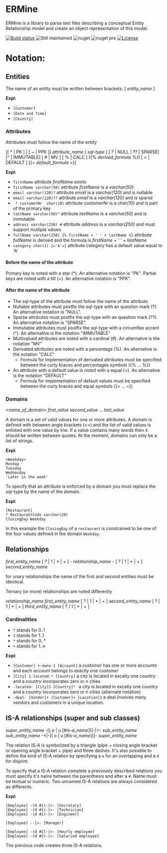 # ERMine
ERMine is a library to parse text files describing a conceptual Entity Relationship model and create an object representation of this model.

[![Build status](https://ci.appveyor.com/api/projects/status/037mxfssp1fr0y4r?svg=true)](https://ci.appveyor.com/project/Seddryck/ermine) 
![Still maintained](https://img.shields.io/maintenance/yes/2017.svg)
![nuget](https://img.shields.io/nuget/v/ERMine.svg) 
![nuget pre](https://img.shields.io/nuget/vpre/ERMine.svg)
[![License](https://img.shields.io/badge/License-Apache%202.0-yellow.svg)](https://opensource.org/licenses/Apache-2.0)

# Notation:
## Entities
The name of an entity must be written between brackets:
[ *entity_name* ]

**Expl:**

* ``` [Customer] ```
* ``` [Date and Time] ```
* ``` [Country] ```

### Attributes 

Attributes must follow the name of the entity

[[ * | PK ] | [ ~ | PPK ]] *attribute_name* [ *sql-type* ] [ ? | NULL | ?? | SPARSE] [^ | IMMUTABLE] [ # | MV ] [ % | CALC ] [{% *derived_formula* %}] [ = | DEFAULT ] [{= *default_formula* =}]

**Expl:**

* ``` firstName ``` attribute *firstName* exists
* ``` firstName varchar(50) ``` attribute *firstName* is a *varchar(50)*
* ``` email varchar(120)? ``` attribute *email* is a *varchar(120)* and is nullable
* ``` email varchar(120)?? ``` attribute *email* is a *varchar(120)* and is sparse
* ``` * customerNr  char(10)``` attribute *customerNr* is a *char(10)* and is part of the primary key
* ``` lastName varchar(50)^ ``` attribute *lastName* is a *varchar(50)* and is immutable
* ``` address varchar(250) # ``` attribute *address* is a *varchar(250)* and must support multiple values
* ``` fullName varchar(250) {% firstName + ' ' + lastName %} ``` attribute *fullName* is derived and the formula is *firstName + ' ' + lastName*
* ``` category char(1) {='A'=} ``` attribute *category* has a default value equal to 'A'

#### Before the name of the attribute
Primary key is noted with a star (*). An alternative notation is "PK".
Partial keys are noted with a tilt (~). An alternative notation is "PPK".
#### After the name of the attribute

* The sql-type of the attribute must follow the name of the attribute.
* Nullable attributes must postfix the sql-type with an question mark (?). An alternative notation is "NULL".
* Sparse attributes must postfix the sql-type with an question mark (??). An alternative notation is "SPARSE".
* Immutable attributes must postfix the sql-type with a circumflex accent (^). An alternative is the notation "IMMUTABLE"
* Multivalued attributes are noted with a cardinal (#). An alternative is the notation "MV"
* Derivated attributes are noted with a percentage (%). An alternative is the notation "CALC"
  * Formula for implementation of derivated attributes must be specified between the curly braces and percentages symbols ({% ... %})
* An attribute with a default value is noted with a equal (=). An alternative is the notation "DEFAULT"
  * Formula for implementation of default values must be specified between the curly braces and equal symbols ({= ... =})

### Domains 

<*name_of_domain*>
*first_value*
*second_value*
...
*last_value*

A domain is a set of valid values for one or more attributes. A domain is defined with between angle brackets (<>) and the list of valid values is enlisted with one value by line. If a value contains many words then it should be written between quotes. At the moment, domains can only be a list of strings.

**Expl:**
```
<Weekday>
Monday
Tuesday
Wednesday
'Later in the week'
```
To specify that an attribute is enforced by a domain you must replace the sql-type by the name of the domain. 

**Expl:**
```
[Restaurant]
* RestaurantCode varchar(20)
ClosingDay Weekday
```
In this example the ```ClosingDay``` of a ```restaurant``` is constrained to be one of the four values defined in the domain ```Weekday```. 

## Relationships

*first_entity_name* [ ? | 1 | * | + ] - *relationship_name* - [ ? | 1 | * | + ] *second_entity_name*

for unary relationships the name of the first and second entities must be identical.

Ternary (or more) relationships are noted differently

*relationship_name* *first_entity_name* [ ? | 1 | * | + ] *second_entity_name* [ ? | 1 | * | + ] *third_entity_name* [ ? | 1 | * | + ]

### Cardinalities

* ```?``` stands for 0..1
* ```1``` stands for 1..1
* ```*``` stands for 0..*
* ```+``` stands for 1..n

**Expl:**

* ``` [Customer] +-owns-1 [Account] ``` a *customer* has one or more *accounts* and each *account* belongs to exactly one *customer*
* ``` [City] 1-located-* [Country] ``` a *city* is located in excatly one *country* and a *country* incorporates zero or n cities
* ```-located- [City]1 [Country]* ``` a *city* is located in excatly one *country* and a *country* incorporates zero or n cities (alternate notation)
* ``` -deal- [Vendor]+ [Customer]+ [Location]1 ``` a deal involves many vendors and customers in a unique location.

## IS-A relationships (super and sub classes)

*super_entity_name* -[( o | u [#*is-a_name*])]-|>- *sub_entity_name*
*sub_entity_name* -<|-[( o | u [#*is-a_name*])]- *super_entity_name*

The relation IS-A is symbolized by a triangle (pipe + closing angle bracket or opening angle bracket + pipe) and three dashes. It's also possible to define the kind of IS-A relation by specifying a ```o``` for an overlapping and a ```d``` for disjoint.

To specify that a IS-A relation complete a previously described relations you must specify it's name between the parenthesis and after a ```#```. Name must be textual or numeric. Two unnamed IS-A relations are always considered as differents. 

**Expl:**

```
[Employee] -(d #1)-|>- [Secretary]
[Employee] -(d #1)-|>- [Technician]
[Employee] -(d #1)-|>- [Engineer]

[Employee] --|>- [Manager]

[Employee] -(d #2)-|>- [Hourly employee]
[Employee] -(d #2)-|>- [Salaried employee]
```
The previous code creates three IS-A relations.